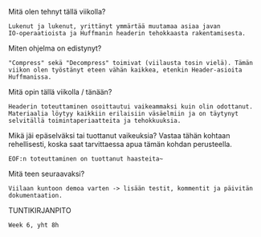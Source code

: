 Mitä olen tehnyt tällä viikolla?

	Lukenut ja lukenut, yrittänyt ymmärtää muutamaa asiaa javan 
	IO-operaatioista ja Huffmanin headerin tehokkaasta rakentamisesta.

Miten ohjelma on edistynyt?

	"Compress" sekä "Decompress" toimivat (viilausta tosin vielä). Tämän viikon olen työstänyt eteen vähän kaikkea, etenkin Header-asioita Huffmanissa.

Mitä opin tällä viikolla / tänään?

	Headerin toteuttaminen osoittautui vaikeammaksi kuin olin odottanut. Materiaalia löytyy kaikkiin erilaisiin väsäelmiin ja on täytynyt selvitällä toimintaperiaatteita ja tehokkuuksia.

Mikä jäi epäselväksi tai tuottanut vaikeuksia? Vastaa tähän kohtaan rehellisesti, koska saat tarvittaessa apua tämän kohdan perusteella.

	EOF:n toteuttaminen on tuottanut haasteita~

Mitä teen seuraavaksi?

	Viilaan kuntoon demoa varten -> lisään testit, kommentit ja päivitän dokumentaation. 

TUNTIKIRJANPITO
	
	Week 6, yht 8h
